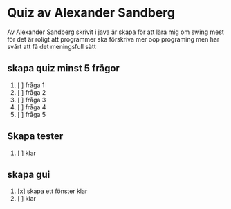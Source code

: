 # Quiz  av Alexander Sandberg
Av Alexander Sandberg skrivit i java 
är skapa för att lära mig om swing mest för det är roligt att programmer
ska förskriva mer oop programing men har svårt att få det meningsfull sätt
## skapa quiz minst 5 frågor 
1. [ ] fråga 1 
2. [ ] fråga 2
3. [ ] fråga 3
4. [ ] fråga 4
5. [ ] fråga 5
##  Skapa tester
1. [ ] klar 
##  skapa gui
1. [x] skapa ett fönster klar     
2. [ ] klar  
  
 
